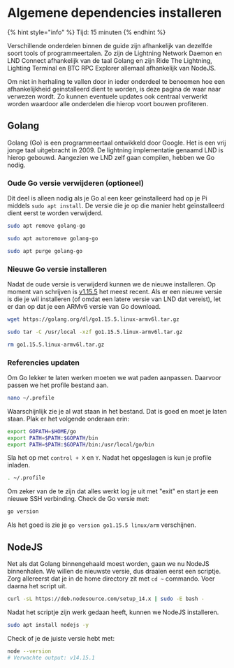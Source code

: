 # Algemene dependencies installeren

{% hint style="info" %}
Tijd: 15 minuten
{% endhint %}

Verschillende onderdelen binnen de guide zijn afhankelijk van dezelfde soort tools of programmeertalen. Zo zijn de Lightning Network Daemon en LND Connect afhankelijk van de taal Golang en zijn Ride The Lightning, Lighting Terminal en BTC RPC Explorer allemaal afhankelijk van NodeJS.

Om niet in herhaling te vallen door in ieder onderdeel te benoemen hoe een afhankelijkheid geinstalleerd dient te worden, is deze pagina de waar naar verwezen wordt. Zo kunnen eventuele updates ook centraal verwerkt worden waardoor alle onderdelen die hierop voort bouwen profiteren.

## Golang

Golang \(Go\) is een programmeertaal ontwikkeld door Google. Het is een vrij jonge taal uitgebracht in 2009. De lightning implementatie genaamd LND is hierop gebouwd. Aangezien we LND zelf gaan compilen, hebben we Go nodig.

### Oude Go versie verwijderen \(optioneel\)

Dit deel is alleen nodig als je Go al een keer geïnstalleerd had op je Pi middels `sudo apt install`. De versie die je op die manier hebt geïnstalleerd dient eerst te worden verwijderd.

```bash
sudo apt remove golang-go
```

```bash
sudo apt autoremove golang-go
```

```bash
sudo apt purge golang-go
```

### Nieuwe Go versie installeren

Nadat de oude versie is verwijderd kunnen we de nieuwe installeren. Op moment van schrijven is [v1.15.5](https://golang.org/dl/) het meest recent. Als er een nieuwe versie is die je wil installeren \(of omdat een latere versie van LND dat vereist\), let er dan op dat je een ARMv6 versie van Go download.

```bash
wget https://golang.org/dl/go1.15.5.linux-armv6l.tar.gz
```

```bash
sudo tar -C /usr/local -xzf go1.15.5.linux-armv6l.tar.gz
```

```bash
rm go1.15.5.linux-armv6l.tar.gz
```

### Referencies updaten

Om Go lekker te laten werken moeten we wat paden aanpassen. Daarvoor passen we het profile bestand aan.

```bash
nano ~/.profile
```

Waarschijnlijk zie je al wat staan in het bestand. Dat is goed en moet je laten staan. Plak er het volgende onderaan erin:

```bash
export GOPATH=$HOME/go
export PATH=$PATH:$GOPATH/bin
export PATH=$PATH:$GOPATH/bin:/usr/local/go/bin
```

Sla het op met `control + X` en `Y`. Nadat het opgeslagen is kun je profile inladen.

```bash
. ~/.profile
```

Om zeker van de te zijn dat alles werkt log je uit met "exit" en start je een nieuwe SSH verbinding. Check de Go versie met:

```bash
go version
```

Als het goed is zie je `go version go1.15.5 linux/arm` verschijnen.

## NodeJS

Net als dat Golang binnengehaald moest worden, gaan we nu NodeJS binnenhalen. We willen de nieuwste versie, dus draaien eerst een scriptje. Zorg allereerst dat je in de home directory zit met `cd ~` commando. Voer daarna het script uit.

```bash
curl -sL https://deb.nodesource.com/setup_14.x | sudo -E bash -
```

Nadat het scriptje zijn werk gedaan heeft, kunnen we NodeJS installeren.

```bash
sudo apt install nodejs -y
```

Check of je de juiste versie hebt met:

```bash
node --version
# Verwachte output: v14.15.1
```
